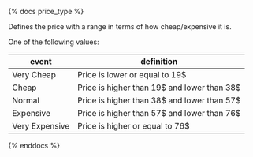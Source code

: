 {% docs price_type %}
	
Defines the price with a range in terms of how cheap/expensive it is.

One of the following values: 

| event           | definition                                        |
|-----------------|---------------------------------------------------|
| Very Cheap      | Price is lower or equal to 19$                    |
| Cheap           | Price is higher than 19$ and lower than 38$       |
| Normal          | Price is higher than 38$ and lower than 57$       |
| Expensive       | Price is higher than 57$ and lower than 76$       |
| Very Expensive  | Price is higher or equal to 76$                   |

{% enddocs %}